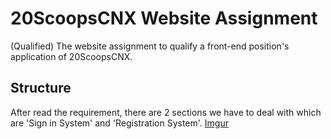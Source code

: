 # 20ScoopsCNX Website Assignment
(Qualified) The website assignment to qualify a front-end position's application of 20ScoopsCNX.

## Structure
After read the requirement, there are 2 sections we have to deal with which are 'Sign in System' and 'Registration System'.
[Imgur](https://i.imgur.com/uf9sd62.png)
